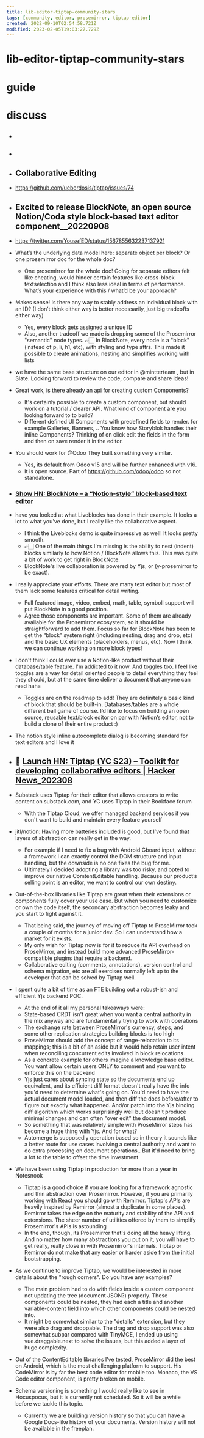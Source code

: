 ```yaml
---
title: lib-editor-tiptap-community-stars
tags: [community, editor, prosemirror, tiptap-editor]
created: 2022-09-10T02:54:58.721Z
modified: 2023-02-05T19:03:27.729Z
---
```


# lib-editor-tiptap-community-stars

# guide

# discuss
- ## 

- ## 

- ## Collaborative Editing
- https://github.com/ueberdosis/tiptap/issues/74

- ## Excited to release BlockNote, an open source Notion/Coda style block-based text editor component__20220908
- https://twitter.com/YousefED/status/1567855632237137921

- What’s the underlying data model here: separate object per block? Or one prosemirror doc for the whole doc?
  - One prosemirror for the whole doc! Going for separate editors felt like cheating, would hinder certain features like cross-block textselection and I think also less ideal in terms of performance. What’s your experience with this / what’d be your approach?
- Makes sense! Is there any way to stably address an individual block with an ID? (I don’t think either way is better necessarily, just big tradeoffs either way)
  - Yes, every block gets assigned a unique ID
  - Also, another tradeoff we made is dropping some of the Prosemirror "semantic" node types. 👉🏻 In BlockNote, every node is a "block" (instead of p, li, h1, etc), with styling and type attrs. This made it possible to create animations, nesting and simplifies working with lists

- we have the same base structure on our editor in @mintterteam , but in Slate. Looking forward to review the code, compare and share ideas!
- Great work, is there already an api for creating custom Components?
  - It's certainly possible to create a custom component, but should work on a tutorial / clearer API. What kind of component are you looking forward to to build?
  - Different defined UI Components with predefined fields to render. for example Galleries, Banners, .. You know how Storyblok handles their inline Components? Thinking of on click edit the fields in the form and then on save render it in the editor.
- You should work for @Odoo They built something very similar.
  - Yes, its default from Odoo v15 and will be further enhanced with v16.
  - It is open source. Part of https://github.com/odoo/odoo so not standalone.

- ### [Show HN: BlockNote – a “Notion-style” block-based text editor](https://news.ycombinator.com/item?id=32764493)

- have you looked at what Liveblocks has done in their example. It looks a lot to what you've done, but I really like the collaborative aspect.
  - I think the Liveblocks demo is quite impressive as well! It looks pretty smooth. 
  - 👉🏻 One of the main things I'm missing is the ability to nest (indent) blocks similarly to how Notion / BlockNote allows this. This was quite a bit of work to get right in BlockNote.
  - BlockNote's live collaboration is powered by Yjs, or (y-prosemirror to be exact).
- I really appreciate your efforts. There are many text editor but most of them lack some features critical for detail writing.
  - Full featured image, video, embed, math, table, symboll support will put BlockNote in a good position.
  - Agree those components are important. Some of them are already available for the Prosemirror ecosystem, so it should be straightforward to add them. Focus so far for BlockNote has been to get the “block” system right (including nesting, drag and drop, etc) and the basic UX elements (placeholders, menus, etc). Now I think we can continue working on more block types!
- I don't think I could ever use a Notion-like product without their database/table feature. I'm addicted to it now. And toggles too. I feel like toggles are a way for detail oriented people to detail everything they feel they should, but at the same time deliver a document that anyone can read haha
  - Toggles are on the roadmap to add! They are definitely a basic kind of block that should be built-in. Databases/tables are a whole different ball game of course. I’d like to focus on building an open source, reusable text/block editor on par with Notion’s editor, not to build a clone of their entire product :)
- The notion style inline autocomplete dialog is becoming standard for text editors and I love it

- ## 🚀 [Launch HN: Tiptap (YC S23) – Toolkit for developing collaborative editors | Hacker News_202308](https://news.ycombinator.com/item?id=36957204)
- Substack uses Tiptap for their editor that allows creators to write content on substack.com, and YC uses Tiptap in their Bookface forum
  - With the Tiptap Cloud, we offer managed backend services if you don't want to build and maintain every feature yourself

- jitl/notion: Having more batteries included is good, but I’ve found that layers of abstraction can really get in the way. 
  - For example if I need to fix a bug with Android Gboard input, without a framework I can exactly control the DOM structure and input handling, but the downside is no one fixes the bug for me. 
  - Ultimately I decided adopting a library was too risky, and opted to improve our native ComtentEditable handling. Because our product’s selling point is an editor, we want to control our own destiny.

- Out-of-the-box libraries like Tiptap are great when their extensions or components fully cover your use case. But when you need to customize or own the code itself, the secondary abstraction becomes leaky and you start to fight against it.
  - That being said, the journey of moving off Tiptap to ProseMirror took a couple of months for a junior dev. So I can understand how a market for it exists.
  - My only wish for Tiptap now is for it to reduce its API overhead on ProseMirror, and instead build more advanced ProseMirror-compatible plugins that require a backend. 
  - Collaborative editing (comments, annotations), version control and schema migration, etc are all exercises normally left up to the developer that can be solved by Tiptap well.

- I spent quite a bit of time as an FTE building out a robust-ish and efficient Yjs backend POC. 
  - At the end of it all my personal takeaways were:
  * State-based CRDT isn't great when you want a central authority in the mix anyway and are fundamentally trying to work with operations
  * The exchange rate between ProseMirror's currency, steps, and some other replication strategies building blocks is too high
  * ProseMirror should add the concept of range-relocation to its mappings; this is a bit of an aside but it would help retain user intent when reconciling concurrent edits involved in block relocations
  - As a concrete example for others imagine a knowledge base editor. You want allow certain users ONLY to comment and you want to enforce this on the backend
  - Yjs just cares about syncing state so the documents end up equivalent, and its efficient diff format doesn't really have the info you'd need to determine what's going on. You'd need to have the actual document model loaded, and then diff the docs before/after to figure out exactly what happened. And/or patch into the Yjs binding diff algorithm which works surprisingly well but doesn't produce minimal changes and can often "over edit" the document model.
  - So something that was relatively simple with ProseMirror steps has become a huge thing with Yjs. And for what?
  - Automerge is supposedly operation based so in theory it sounds like a better route for use cases involving a central authority and want to do extra processing on document operations.. But it'd need to bring a lot to the table to offset the time investment

- We have been using Tiptap in production for more than a year in Notesnook
  - Tiptap is a good choice if you are looking for a framework agnostic and thin abstraction over Prosemirror. However, if you are primarily working with React you should go with Remirror. Tiptap's APIs are heavily inspired by Remirror (almost a duplicate in some places). Remirror takes the edge on the maturity and stability of the API and extensions. The sheer number of utilities offered by them to simplify Prosemirror's APIs is astounding
  - In the end, though, its Prosemirror that's doing all the heavy lifting. And no matter how many abstractions you put on it, you will have to get really, really close in with Prosemirror's internals. Tiptap or Remirror do not make that any easier or harder aside from the initial bootstrapping.

- As we continue to improve Tiptap, we would be interested in more details about the "rough corners". Do you have any examples?
  - The main problem had to do with fields inside a custom component not updating the tree (document JSON?) properly. These components could be nested, they had each a title and another variable-content field into which other components could be nested into. 
  - It might be somewhat similar to the "details" extension, but they were also drag and droppable. The drag and drop support was also somewhat subpar compared with TinyMCE, I ended up using vue.draggable.next to solve the issues, but this added a layer of huge complexity.

- Out of the ContentEditable libraries I’ve tested, ProseMirror did the best on Android, which is the most challenging platform to support. His CodeMirror is by far the best code editor for mobile too. Monaco, the VS Code editor component, is pretty broken on mobile.

- Schema versioning is something I would really like to see in Hocuspocus, but it is currently not scheduled. So it will be a while before we tackle this topic. 
  - Currently we are building version history so that you can have a Google Docs-like history of your documents. Version history will not be available in the freeplan.
